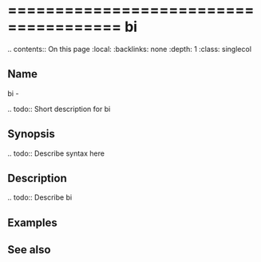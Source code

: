 

======================================
bi
======================================

.. contents:: On this page
    :local:
    :backlinks: none
    :depth: 1
    :class: singlecol

Name
----
bi - 

.. todo::
    Short description for bi

Synopsis
--------
.. todo::
   Describe syntax here

Description
-----------
.. todo::
    Describe bi

Examples
--------

See also
--------

